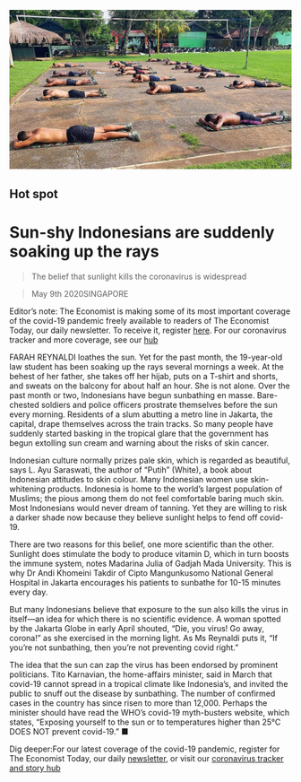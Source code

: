 ![](./images/20200509_ASP004_0.jpg)

## Hot spot

# Sun-shy Indonesians are suddenly soaking up the rays

> The belief that sunlight kills the coronavirus is widespread

> May 9th 2020SINGAPORE

Editor’s note: The Economist is making some of its most important coverage of the covid-19 pandemic freely available to readers of The Economist Today, our daily newsletter. To receive it, register [here](https://www.economist.com//newslettersignup). For our coronavirus tracker and more coverage, see our [hub](https://www.economist.com//coronavirus)

FARAH REYNALDI loathes the sun. Yet for the past month, the 19-year-old law student has been soaking up the rays several mornings a week. At the behest of her father, she takes off her hijab, puts on a T-shirt and shorts, and sweats on the balcony for about half an hour. She is not alone. Over the past month or two, Indonesians have begun sunbathing en masse. Bare-chested soldiers and police officers prostrate themselves before the sun every morning. Residents of a slum abutting a metro line in Jakarta, the capital, drape themselves across the train tracks. So many people have suddenly started basking in the tropical glare that the government has begun extolling sun cream and warning about the risks of skin cancer.

Indonesian culture normally prizes pale skin, which is regarded as beautiful, says L. Ayu Saraswati, the author of “Putih” (White), a book about Indonesian attitudes to skin colour. Many Indonesian women use skin-whitening products. Indonesia is home to the world’s largest population of Muslims; the pious among them do not feel comfortable baring much skin. Most Indonesians would never dream of tanning. Yet they are willing to risk a darker shade now because they believe sunlight helps to fend off covid-19. 

There are two reasons for this belief, one more scientific than the other. Sunlight does stimulate the body to produce vitamin D, which in turn boosts the immune system, notes Madarina Julia of Gadjah Mada University. This is why Dr Andi Khomeini Takdir of Cipto Mangunkusomo National General Hospital in Jakarta encourages his patients to sunbathe for 10-15 minutes every day.

But many Indonesians believe that exposure to the sun also kills the virus in itself—an idea for which there is no scientific evidence. A woman spotted by the Jakarta Globe in early April shouted, “Die, you virus! Go away, corona!” as she exercised in the morning light. As Ms Reynaldi puts it, “If you’re not sunbathing, then you’re not preventing covid right.”

The idea that the sun can zap the virus has been endorsed by prominent politicians. Tito Karnavian, the home-affairs minister, said in March that covid-19 cannot spread in a tropical climate like Indonesia’s, and invited the public to snuff out the disease by sunbathing. The number of confirmed cases in the country has since risen to more than 12,000. Perhaps the minister should have read the WHO’s covid-19 myth-busters website, which states, “Exposing yourself to the sun or to temperatures higher than 25°C DOES NOT prevent covid-19.” ■

Dig deeper:For our latest coverage of the covid-19 pandemic, register for The Economist Today, our daily [newsletter](https://www.economist.com//newslettersignup), or visit our [coronavirus tracker and story hub](https://www.economist.com//coronavirus)